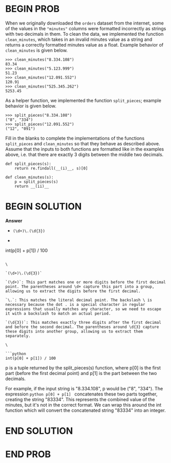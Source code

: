 # BEGIN PROB

When we originally downloaded the `orders` dataset from the internet,
some of the values in the `"minutes"` columns were formatted incorrectly
as strings with two decimals in them. To clean the data, we implemented
the function `clean_minutes`, which takes in an invalid minutes value as
a string and returns a correctly formatted minutes value as a float.
Example behavior of `clean_minutes` is given below.

    >>> clean_minutes("8.334.108")
    83.34
    >>> clean_minutes("5.123.999")
    51.23
    >>> clean_minutes("12.091.552")
    120.91
    >>> clean_minutes("525.345.262")
    5253.45

As a helper function, we implemented the function `split_pieces`;
example behavior is given below.

    >>> split_pieces("8.334.108")
    ("8", "334")
    >>> split_pieces("12.091.552")
    ("12", "091")

Fill in the blanks to complete the implementations of the functions
`split_pieces` and `clean_minutes` so that they behave as described
above. Assume that the inputs to both functions are formatted like in
the examples above, i.e. that there are exactly 3 digits between the
middle two decimals.

    def split_pieces(s):
        return re.findall(__(i)__, s)[0]

    def clean_minutes(s):   
        p = split_pieces(s)
        return __(ii)__

# BEGIN SOLUTION
**Answer** 

- `(\d+)\.(\d{3})`

- ```python 
int(p[0] + p[1]) / 100 
```

\

`(\d+)\.(\d{3})`

`(\d+)`: This part matches one or more digits before the first decimal point. The parentheses around \d+ capture this part into a group, allowing us to extract the digits before the first decimal.

`\.`: This matches the literal decimal point. The backslash \ is necessary because the dot . is a special character in regular expressions that usually matches any character, so we need to escape it with a backslash to match an actual period.
    
`(\d{3})`: This matches exactly three digits after the first decimal and before the second decimal. The parentheses around \d{3} capture these digits into another group, allowing us to extract them separately.

\

```python 
int(p[0] + p[1]) / 100 
```

p is a tuple returned by the split_pieces(s) function, where p[0] is the first part (before the first decimal point) and p[1] is the part between the two decimals.

For example, if the input string is "8.334.108", p would be ("8", "334").
The expression ```python p[0] + p[1] ``` concatenates these two parts together, creating the string "83334". This represents the combined value of the minutes, but it's not in the correct format. We can wrap this around the int function which will convert the concatenated string "83334" into an integer.

   
# END SOLUTION

# END PROB